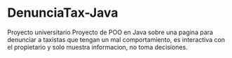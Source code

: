# DenunciaTax-Java
Proyecto universitario
Proyecto de POO en Java sobre una pagina para denunciar a taxistas que tengan un mal comportamiento, es interactiva con el propietario y solo muestra informacion, no toma decisiones.

